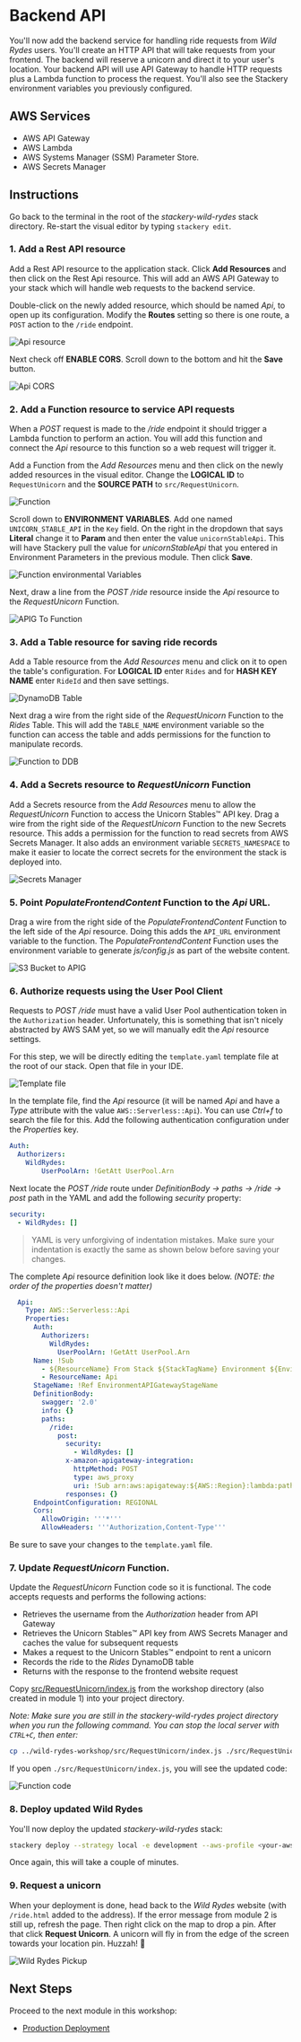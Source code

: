 # Backend API
You'll now add the backend service for handling ride requests from *Wild Rydes* users. You'll create an HTTP API that will take requests from your frontend. The backend will reserve a unicorn and direct it to your user's location. Your backend API will use API Gateway to handle HTTP requests plus a Lambda function to process the request. You'll also see the Stackery environment variables you previously configured.

## AWS Services

<!-- FIXME: link to Stackery resource docs? -->

- AWS API Gateway
- AWS Lambda
- AWS Systems Manager (SSM) Parameter Store.
- AWS Secrets Manager


## Instructions
Go back to the terminal in the root of the *stackery-wild-rydes* stack directory. Re-start the visual editor by typing `stackery edit`.


### 1. Add a Rest API resource
Add a Rest API resource to the application stack. Click **Add Resources** and then click on the Rest Api resource. This will add an AWS API Gateway to your stack which will handle web requests to the backend service.

<!-- FIXME: We should explain CORS -->
Double-click on the newly added resource, which should be named *Api*, to open up its configuration. Modify the **Routes** setting so there is one route, a `POST` action to the `/ride` endpoint.

![Api resource](./images/04-api-resource.png)



Next check off **ENABLE CORS**. Scroll down to the bottom and hit the **Save** button.

![Api CORS](./images/04-api-cors.png)



### 2. Add a Function resource to service API requests

When a *POST* request is made to the */ride* endpoint it should trigger a Lambda function to perform an action. You will add this function and connect the *Api* resource to this function so a web request will trigger it.

Add a Function from the *Add Resources* menu and then click on the newly added resources in the visual editor. Change the **LOGICAL ID** to `RequestUnicorn` and the **SOURCE PATH** to `src/RequestUnicorn`.

![Function](./images/04-function.png)



Scroll down to **ENVIRONMENT VARIABLES**. Add one named `UNICORN_STABLE_API` in the `Key` field. On the right in the dropdown that says **Literal** change it to **Param** and then enter the value `unicornStableApi`. This will have Stackery pull the value for *unicornStableApi* that you entered in Environment Parameters in the previous module. Then click **Save**.

![Function environmental Variables](./images/04-function-env.png)



Next, draw a line from the *POST /ride* resource inside the *Api* resource to the *RequestUnicorn* Function.

![APIG To Function](./images/04-apig-function.png)



### 3. Add a Table resource for saving ride records

Add a Table resource from the *Add Resources* menu and click on it to open the table's configuration. For **LOGICAL ID** enter `Rides` and for **HASH KEY NAME** enter `RideId` and then save settings.

![DynamoDB Table](./images/04-dynamosb-table.png)

Next drag a wire from the right side of the *RequestUnicorn* Function to the *Rides* Table. This will add the `TABLE_NAME` environment variable so the function can access the table and adds permissions for the function to manipulate records.

![Function to DDB](./images/04-function-to-ddb.png)



### 4. Add a Secrets resource to *RequestUnicorn* Function

Add a Secrets resource from the *Add Resources* menu to allow the *RequestUnicorn* Function to access the Unicorn Stables™ API key. Drag a wire from the right side of the *RequestUnicorn* Function to the new Secrets resource. This adds a permission for the function to read secrets from AWS Secrets Manager. It also adds an environment variable `SECRETS_NAMESPACE` to make it easier to locate the correct secrets for the environment the stack is deployed into.

![Secrets Manager](./images/04-secrets-add.png)


### 5. Point *PopulateFrontendContent* Function to the *Api* URL.

Drag a wire from the right side of the *PopulateFrontendContent* Function to the left side of the *Api* resource. Doing this adds the `API_URL` environment variable to the function. The *PopulateFrontendContent* Function uses the environment variable to generate *js/config.js* as part of the website content.

![S3 Bucket to APIG](./images/04-bucket-to-api.png)



### 6. Authorize requests using the User Pool Client

Requests to *POST /ride* must have a valid User Pool authentication token in the `Authorization` header. Unfortunately, this is something that isn't nicely abstracted by AWS SAM yet, so we will manually edit the *Api* resource settings.

For this step, we will be directly editing the `template.yaml` template file at the root of our stack. Open that file in your IDE.

![Template file](./images/04-template-file.png)

In the template file, find the *Api* resource (it will be named *Api* and have a *Type* attribute with the value `AWS::Serverless::Api`). You can use *Ctrl+f* to search the file for this. Add the following authentication configuration under the *Properties* key.

```YAML
Auth:
  Authorizers:
    WildRydes:
        UserPoolArn: !GetAtt UserPool.Arn
```

Next locate the *POST /ride* route under *DefinitionBody -> paths -> /ride -> post* path in the YAML and add the following *security* property:
```YAML
security:
  - WildRydes: []
```

> YAML is very unforgiving of indentation mistakes. Make sure your indentation is exactly the same as shown below before saving your changes.

The complete *Api* resource definition look like it does below. *(NOTE: the order of the properties doesn't matter)*
```YAML
  Api:
    Type: AWS::Serverless::Api
    Properties:
      Auth:
        Authorizers:
          WildRydes:
            UserPoolArn: !GetAtt UserPool.Arn
      Name: !Sub
        - ${ResourceName} From Stack ${StackTagName} Environment ${EnvironmentTagName}
        - ResourceName: Api
      StageName: !Ref EnvironmentAPIGatewayStageName
      DefinitionBody:
        swagger: '2.0'
        info: {}
        paths:
          /ride:
            post:
              security:
                - WildRydes: []
              x-amazon-apigateway-integration:
                httpMethod: POST
                type: aws_proxy
                uri: !Sub arn:aws:apigateway:${AWS::Region}:lambda:path/2015-03-31/functions/${RequestUnicorn.Arn}/invocations
              responses: {}
      EndpointConfiguration: REGIONAL
      Cors:
        AllowOrigin: '''*'''
        AllowHeaders: '''Authorization,Content-Type'''

```

Be sure to save your changes to the `template.yaml` file.


### 7. Update *RequestUnicorn* Function.

Update the *RequestUnicorn* Function code so it is functional. The code accepts requests and performs the following actions:

* Retrieves the username from the *Authorization* header from API Gateway
* Retrieves the Unicorn Stables™ API key from AWS Secrets Manager and caches the value for subsequent requests
* Makes a request to the Unicorn Stables™ endpoint to rent a unicorn
* Records the ride to the *Rides* DynamoDB table
* Returns with the response to the frontend website request

Copy [src/RequestUnicorn/index.js](src/RequestUnicorn/index.js) from the workshop directory (also created in module 1) into your project directory.

*Note: Make sure you are still in the stackery-wild-rydes project directory when you run the following command. You can stop the local server with `CTRL+C`, then enter:*

```bash
cp ../wild-rydes-workshop/src/RequestUnicorn/index.js ./src/RequestUnicorn/index.js
```

If you open `./src/RequestUnicorn/index.js`, you will see the updated code:

![Function code](./images/04-function-code.png)

### 8. Deploy updated Wild Rydes

You'll now deploy the updated *stackery-wild-rydes* stack:

```bash
stackery deploy --strategy local -e development --aws-profile <your-aws-profile-name>
```

Once again, this will take a couple of minutes.

### 9. Request a unicorn

When your deployment is done, head back to the *Wild Rydes* website (with `/ride.html` added to the address). If the error message from module 2 is still up, refresh the page. Then right click on the map to drop a pin. After that click **Request Unicorn**. A unicorn will fly in from the edge of the screen towards your location pin. Huzzah! 🦄

![Wild Rydes Pickup](./images/04-wild-rydes-pickup.png)

## Next Steps

Proceed to the next module in this workshop:

* [Production Deployment](./05-production.md)

